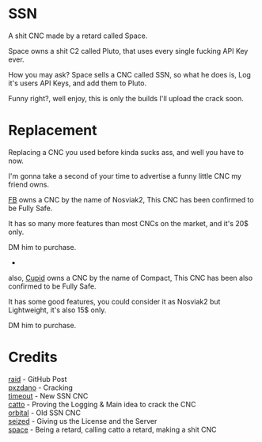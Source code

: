 # SSN
A shit CNC made by a retard called Space.

Space owns a shit C2 called Pluto, that uses every single fucking API Key ever.

How you may ask? Space sells a CNC called SSN, so what he does is, Log it's users API Keys, and add them to Pluto.

Funny right?, well enjoy, this is only the builds I'll upload the crack soon.

# Replacement
Replacing a CNC you used before kinda sucks ass, and well you have to now.

I'm gonna take a second of your time to advertise a funny little CNC my friend owns.

[FB](FB_1234.t.me) owns a CNC by the name of Nosviak2, This CNC has been confirmed to be Fully Safe.

It has so many more features than most CNCs on the market, and it's 20$ only.

DM him to purchase.

-

also, [Cupid](@CupidVX) owns a CNC by the name of Compact, This CNC has been also confirmed to be Fully Safe.

It has some good features, you could consider it as Nosviak2 but Lightweight, it's also 15$ only.

DM him to purchase.
# Credits
[raid](sock_stream.t.me) - GitHub Post\
[pxzdano](pxzdano.t.me) - Cracking\
[timeout](nightmarexiv.t.me) - New SSN CNC\
[catto](synfloods.t.me) - Proving the Logging & Main idea to crack the CNC\
[orbital](orbitalxz.t.me) - Old SSN CNC\
[seized](seized1337.t.me) - Giving us the License and the Server\
[space](tcpsyn.t.me) - Being a retard, calling catto a retard, making a shit CNC
